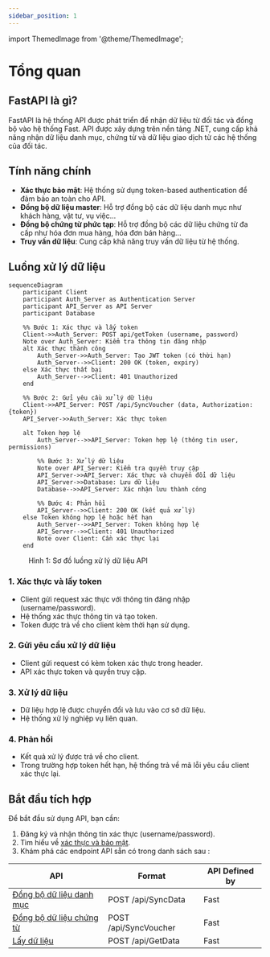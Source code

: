 ```yaml
---
sidebar_position: 1
---
```

import ThemedImage from '@theme/ThemedImage';

# Tổng quan

## FastAPI là gì?

FastAPI là hệ thống API được phát triển để nhận dữ liệu từ đối tác và đồng bộ vào hệ thống Fast. API được xây dựng trên nền tảng .NET, cung cấp khả năng nhận dữ liệu danh mục, chứng từ và dữ liệu giao dịch từ các hệ thống của đối tác.

## Tính năng chính

- **Xác thực bảo mật**: Hệ thống sử dụng token-based authentication để đảm bảo an toàn cho API.
- **Đồng bộ dữ liệu master**: Hỗ trợ đồng bộ các dữ liệu danh mục như khách hàng, vật tư, vụ việc...
- **Đồng bộ chứng từ phức tạp**: Hỗ trợ đồng bộ các dữ liệu chứng từ đa cấp như hóa đơn mua hàng, hóa đơn bán hàng...
- **Truy vấn dữ liệu**: Cung cấp khả năng truy vấn dữ liệu từ hệ thống.
 
## Luồng xử lý dữ liệu

```mermaid
sequenceDiagram
    participant Client
    participant Auth_Server as Authentication Server
    participant API_Server as API Server
    participant Database

    %% Bước 1: Xác thực và lấy token
    Client->>Auth_Server: POST api/getToken (username, password)
    Note over Auth_Server: Kiểm tra thông tin đăng nhập
    alt Xác thực thành công
        Auth_Server->>Auth_Server: Tạo JWT token (có thời hạn)
        Auth_Server-->>Client: 200 OK (token, expiry)
    else Xác thực thất bại
        Auth_Server-->>Client: 401 Unauthorized
    end
    
    %% Bước 2: Gửi yêu cầu xử lý dữ liệu
    Client->>API_Server: POST /api/SyncVoucher (data, Authorization: {token})
    API_Server->>Auth_Server: Xác thực token
    
    alt Token hợp lệ
        Auth_Server-->>API_Server: Token hợp lệ (thông tin user, permissions)
        
        %% Bước 3: Xử lý dữ liệu
        Note over API_Server: Kiểm tra quyền truy cập
        API_Server->>API_Server: Xác thực và chuyển đổi dữ liệu
        API_Server->>Database: Lưu dữ liệu
        Database-->>API_Server: Xác nhận lưu thành công
        
        %% Bước 4: Phản hồi
        API_Server-->>Client: 200 OK (kết quả xử lý)
    else Token không hợp lệ hoặc hết hạn
        Auth_Server-->>API_Server: Token không hợp lệ
        API_Server-->>Client: 401 Unauthorized
        Note over Client: Cần xác thực lại
    end
```
<figure style={{textAlign: 'center'}}>
  <figcaption style={{marginTop: '10px', fontSize: '14px', fontStyle: 'italic'}}>
    Hình 1: Sơ đồ luồng xử lý dữ liệu API
  </figcaption>
</figure>

### 1. Xác thực và lấy token
- Client gửi request xác thực với thông tin đăng nhập (username/password).
- Hệ thống xác thực thông tin và tạo token.
- Token được trả về cho client kèm thời hạn sử dụng.

### 2. Gửi yêu cầu xử lý dữ liệu
- Client gửi request có kèm token xác thực trong header.
- API xác thực token và quyền truy cập.

### 3. Xử lý dữ liệu
- Dữ liệu hợp lệ được chuyển đổi và lưu vào cơ sở dữ liệu.
- Hệ thống xử lý nghiệp vụ liên quan.

### 4. Phản hồi
- Kết quả xử lý được trả về cho client.
- Trong trường hợp token hết hạn, hệ thống trả về mã lỗi yêu cầu client xác thực lại.

## Bắt đầu tích hợp

Để bắt đầu sử dụng API, bạn cần:

1. Đăng ký và nhận thông tin xác thực (username/password).
2. Tìm hiểu về [xác thực và bảo mật](./authentication).
3. Khám phá các endpoint API sẵn có trong danh sách sau :

| API | Format | API Defined by |
|-----|--------|-------|
| [Đồng bộ dữ liệu danh mục](./api/sync-data)| POST /api/SyncData | Fast |
| [Đồng bộ dữ liệu chứng từ](./api/sync-voucher)| POST /api/SyncVoucher | Fast |
| [Lấy dữ liệu](./api/get-data)| POST /api/GetData | Fast |